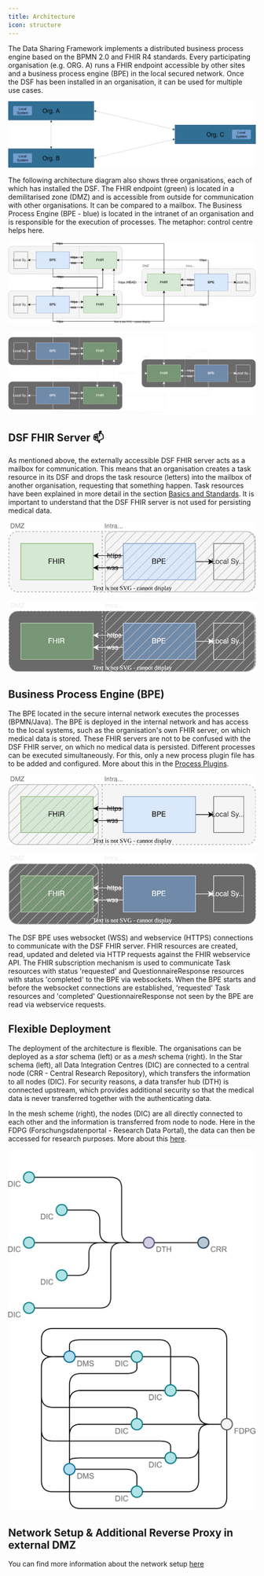 ```yaml
---
title: Architecture
icon: structure
---
```


The Data Sharing Framework implements a distributed business process engine based on the BPMN 2.0 and FHIR R4 standards. Every participating organisation (e.g. ORG. A) runs a FHIR endpoint accessible by other sites and a business process engine (BPE) in the local secured network. Once the DSF has been installed in an organisation, it can be used for multiple use cases.

![Simplified DSF Architecture](/photos/info/architecture/architecture1.png)

The following architecture diagram also shows three organisations, each of which has installed the DSF. The FHIR endpoint (green) is located in a demilitarised zone (DMZ) and is accessible from outside for communication with other organisations. It can be compared to a mailbox. The Business Process Engine (BPE - blue) is located in the intranet of an organisation and is responsible for the execution of processes. The metaphor: control centre helps here.

![](/photos/info/architecture/architecture.svg#light)

![DSF Architecture](/photos/info/architecture/architecture-dark.svg#dark)

## DSF FHIR Server :mailbox:
As mentioned above, the externally accessible DSF FHIR server acts as a mailbox for communication. This means that an organisation creates a task resource in its DSF and drops the task resource (letters) into the mailbox of another organisation, requesting that something happen. Task resources have been explained in more detail in the section [Basics and Standards](basics). 
It is important to understand that the DSF FHIR server is not used for persisting medical data. 

![](/photos/info/architecture/fhir-server.svg#light)

![DSF FHIR Server](/photos/info/architecture/fhir-server-dark.svg#dark)

## Business Process Engine (BPE)
The BPE located in the secure internal network executes the processes (BPMN/Java). The BPE is deployed in the internal network and has access to the local systems, such as the organisation's own FHIR server, on which medical data is stored. These FHIR servers are not to be confused with the DSF FHIR server, on which no medical data is persisted.
Different processes can be executed simultaneously. For this, only a new process plugin file has to be added and configured. More about this in the [Process Plugins](process-plugins).

![BPE](/photos/info/architecture/bpe-light.svg#light)

![BPE](/photos/info/architecture/bpe-dark.svg#dark)

The DSF BPE uses websocket (WSS) and webservice (HTTPS) connections to communicate with the DSF FHIR server. FHIR resources are created, read, updated and deleted via HTTP requests against the FHIR webservice API. The FHIR subscription mechanism is used to communicate Task resources with status 'requested' and QuestionnaireResponse resources with status 'completed' to the BPE via websockets. When the BPE starts and before the websocket connections are established, 'requested' Task resources and 'completed' QuestionnaireResponse not seen by the BPE are read via webservice requests.

## Flexible Deployment
The deployment of the architecture is flexible. The organisations can be deployed as a *star* schema (left) or as a *mesh* schema (right). In the Star schema (left), all Data Integration Centres (DIC) are connected to a central node (CRR - Central Research Repository), which transfers the information to all nodes (DIC). For security reasons, a data transfer hub (DTH) is connected upstream, which provides additional security so that the medical data is never transferred together with the authenticating data. 

In the mesh scheme (right), the nodes (DIC) are all directly connected to each other and the information is transferred from node to node. Here in the FDPG (Forschungsdatenportal - Research Data Portal), the data can then be accessed for research purposes. More about this [here](/intro/use-cases/feasibility).

![Star schema  =400x300](/photos/info/architecture/star.png) ![Mesh schema =350x300](/photos/info/architecture/mesh.png)

## Network Setup & Additional Reverse Proxy in external DMZ
You can find more information about the network setup [here](networkSetup)